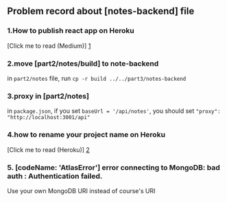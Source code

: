 ## Problem record about [notes-backend] file

### 1.How to publish react app on Heroku
[Click me to read (Medium)] [1]

[1]: https://medium.com/%E8%8F%9C%E9%B3%A5%E5%B7%A5%E7%A8%8B%E5%B8%AB%E6%97%A5%E8%A8%98/heroku-%E5%9C%A8heroku%E4%B8%8A%E9%83%A8%E7%BD%B2react-app-8126e63e4d81

### 2.move [part2/notes/build] to note-backend

in `part2/notes` file, run `cp -r build ../../part3/notes-backend`

### 3.proxy in [part2/notes]

in `package.json`, if you set `baseUrl = '/api/notes'`, you should set `"proxy": "http://localhost:3001/api"`

### 4.how to rename your project name on Heroku
[Click me to read (Heroku)] [2]

[2]:https://devcenter.heroku.com/articles/renaming-apps#updating-git-remotes

### 5. [codeName: 'AtlasError'] error connecting to MongoDB: bad auth : Authentication failed.

Use your own MongoDB URI instead of course's URI

